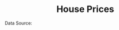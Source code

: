 <center><h1>House Prices</h1></center>
<p>Data Source: <a href="https://www.kaggle.com/competitions/house-prices-advanced-regression-techniques/overview" target="_blank" rel="noopener"></a></p>
